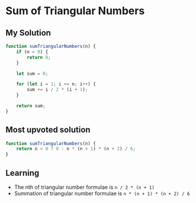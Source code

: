 # Sum of Triangular Numbers

## My Solution

```javascript
function sumTriangularNumbers(n) {
    if (n < 0) {
        return 0;
    }

    let sum = 0;

    for (let i = 1; i <= n; i++) {
        sum += i / 2 * (i + 1);
    }

    return sum;
}
```

## Most upvoted solution

```javascript
function sumTriangularNumbers(n) {
    return n < 0 ? 0 : n * (n + 1) * (n + 2) / 6;
}
```

## Learning

* The nth of triangular number formulae is `n / 2 * (n + 1)`
* Summation of triangular number formulae is `n * (n + 1) * (n + 2) / 6`
